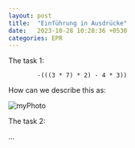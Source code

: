 ```yaml
---
layout: post
title:  "Einführung in Ausdrücke"
date:   2023-10-28 10:28:36 +0530
categories: EPR
---
```

The task 1:

            -(((3 * 7) * 2) - 4 * 3))

How can we describe this as:

![myPhoto](https://github.com/jayIsThere/jayIsThere.github.io/assets/149234876/a20964a9-ac7b-489c-a7b4-66885a28df24)

The task 2:

...

